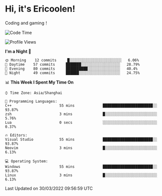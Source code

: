 # Hi, it's Ericoolen!
Coding and gaming！

<!--START_SECTION:waka-->
![Code Time](http://img.shields.io/badge/Code%20Time-191%20hrs%203%20mins-blue)

![Profile Views](http://img.shields.io/badge/Profile%20Views-4-blue)

**I'm a Night 🦉** 

```text
🌞 Morning    12 commits     █░░░░░░░░░░░░░░░░░░░░░░░░   6.06% 
🌆 Daytime    57 commits     ███████░░░░░░░░░░░░░░░░░░   28.79% 
🌃 Evening    80 commits     ██████████░░░░░░░░░░░░░░░   40.4% 
🌙 Night      49 commits     ██████░░░░░░░░░░░░░░░░░░░   24.75%

```


📊 **This Week I Spent My Time On** 

```text
⌚︎ Time Zone: Asia/Shanghai

💬 Programming Languages: 
C++                      55 mins             ███████████████████████░░   93.87% 
zsh                      3 mins              █░░░░░░░░░░░░░░░░░░░░░░░░   5.76% 
Lua                      0 secs              ░░░░░░░░░░░░░░░░░░░░░░░░░   0.37%

🔥 Editors: 
Visual Studio            55 mins             ███████████████████████░░   93.87% 
Neovim                   3 mins              █░░░░░░░░░░░░░░░░░░░░░░░░   6.13%

💻 Operating System: 
Windows                  55 mins             ███████████████████████░░   93.87% 
Linux                    3 mins              █░░░░░░░░░░░░░░░░░░░░░░░░   6.13%

```


 Last Updated on 30/03/2022 09:56:59 UTC
<!--END_SECTION:waka-->


